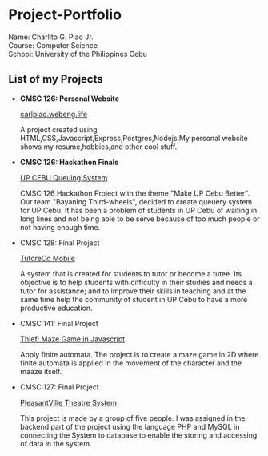 # Project-Portfolio

Name: Charlito G. Piao Jr. <br>
Course: Computer Science <br>
School: University of the Philippines Cebu <br>

<h2>List of my Projects </h2>
<ul>
  <li><strong>CMSC 126: Personal Website</strong></li>
    <p><a href= "http://carlpiao.webeng.life"> carlpiao.webeng.life</a></p>
    <p>A project created using HTML,CSS,Javascript,Express,Postgres,Nodejs.My personal website shows my resume,hobbies,and other cool stuff. </p>
    
  <li><strong>CMSC 126: Hackathon Finals</strong></li>
    <p><a href="https://github.com/carljunepiao/UP-Cebu-Queuery-System">UP CEBU Queuing System</a></p>
    <p>CMSC 126 Hackathon Project with the theme "Make UP Cebu Better". Our team "Bayaning Third-wheels", decided to create queuery system for UP Cebu. It has been a problem of students in UP Cebu of waiting in long lines and not being able to be serve because of too much people or not having enough time.</p>
  
  <li>CMSC 128: Final Project</li>
    <p><a href="https://github.com/carljunepiao/TutoreCoMobile">TutoreCo Mobile</a></p>
    <p>A system that is created for students to tutor or become a tutee. Its objective is to help students with difficulty in their studies and needs a tutor for assistance; and to improve their skills in teaching and at the same time help the community of student in UP Cebu to have a more productive education.</p>
    
  <li>CMSC 141: Final Project</li>
    <p><a href="https://carljunepiao.github.io/Thief/">Thief: Maze Game in Javascript</a></p>
    <p>	Apply finite automata. The project is to create a maze game in 2D where finite automata is applied in the movement of the character and the maaze itself. 
</p>

  <li>CMSC 127: Final Project</li>
    <p><a href="https://github.com/carljunepiao/PleasantVille">PleasantVille Theatre System</a></p>
    <p>This project is made by a group of five people. I was assigned in the backend part of the project using the language PHP and MySQL in connecting the System to database to enable the storing and accessing of data in the system.</p>
  
</ul>

